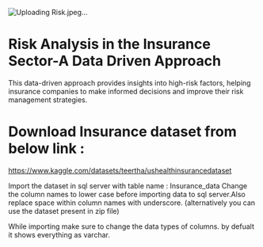 
![Uploading Risk.jpeg…]()

# Risk Analysis in the Insurance Sector-A Data Driven Approach

This data-driven approach provides insights into high-risk factors, helping insurance companies to make informed decisions and improve their risk management strategies. ​

# Download Insurance dataset from below link :
https://www.kaggle.com/datasets/teertha/ushealthinsurancedataset

Import the dataset in sql server with table name : Insurance_data
Change the column names to lower case before importing data to sql server.Also replace space within column names with underscore.
(alternatively you can use the dataset present in zip file)

While importing make sure to change the data types of columns. by defualt it shows everything as varchar.

